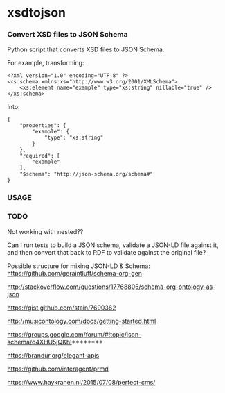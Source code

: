 # xsdtojson

### Convert XSD files to JSON Schema

Python script that converts XSD files to JSON Schema.

For example, transforming:
```
<?xml version="1.0" encoding="UTF-8" ?>
<xs:schema xmlns:xs="http://www.w3.org/2001/XMLSchema">
	<xs:element name="example" type="xs:string" nillable="true" />
</xs:schema>
```
Into:
```
{
    "properties": {
        "example": {
            "type": "xs:string"
        }
    },
    "required": [
        "example"
    ],
    "$schema": "http://json-schema.org/schema#"
}
```
### USAGE


### TODO

Not working with nested??

Can I run tests to build a JSON schema, validate a JSON-LD file against it, and then convert that back to RDF to validate against the original file?



Possible structure for mixing JSON-LD & Schema: https://github.com/geraintluff/schema-org-gen

http://stackoverflow.com/questions/17768805/schema-org-ontology-as-json

https://gist.github.com/stain/7690362

http://musicontology.com/docs/getting-started.html

https://groups.google.com/forum/#!topic/json-schema/d4XHU5jQKhI********

https://brandur.org/elegant-apis

https://github.com/interagent/prmd

https://www.haykranen.nl/2015/07/08/perfect-cms/